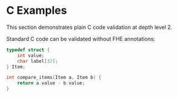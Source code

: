 # C Examples

This section demonstrates plain C code validation at depth level 2.

Standard C code can be validated without FHE annotations:

```c
typedef struct {
    int value;
    char label[32];
} Item;

int compare_items(Item a, Item b) {
    return a.value - b.value;
}
```
